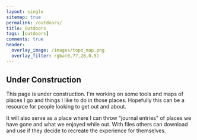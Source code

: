 ```yaml
---
layout: single
sitemap: true
permalink: /outdoors/
title: Outdoors
tags: [outdoors]
comments: true
header:
  overlay_image: /images/topo_map.png
  overlay_filter: rgba(0,77,26,0.5)
---
```


## Under Construction

This page is under construction. I'm working on some tools and maps of places I go and things I like to do in those places. Hopefully this can be a resource for people looking to get out and about.

It will also serve as a place where I can throw "journal entries" of places we have gone and what we enjoyed while out. With files others can download and use if they decide to recreate the experience for themselves.
